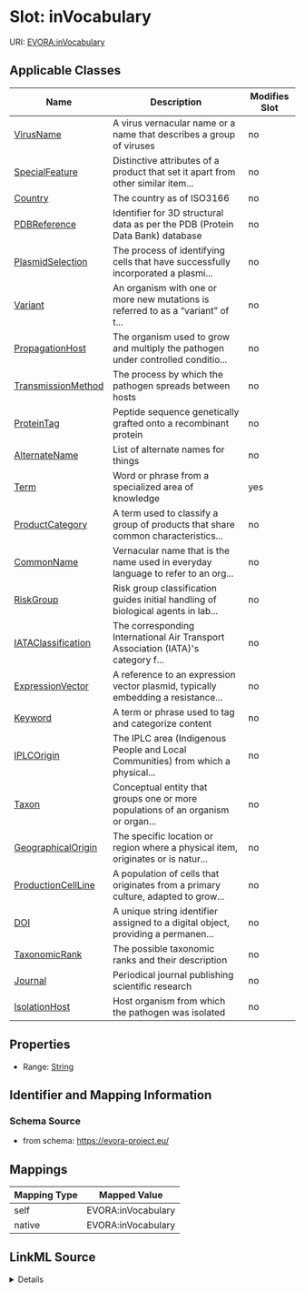 

# Slot: inVocabulary



URI: [EVORA:inVocabulary](https://evora-project.eu/inVocabulary)



<!-- no inheritance hierarchy -->





## Applicable Classes

| Name | Description | Modifies Slot |
| --- | --- | --- |
| [VirusName](VirusName.md) | A virus vernacular name or a name that describes a group of viruses |  no  |
| [SpecialFeature](SpecialFeature.md) | Distinctive attributes of a product that set it apart from other similar item... |  no  |
| [Country](Country.md) | The country as of ISO3166 |  no  |
| [PDBReference](PDBReference.md) | Identifier for 3D structural data as per the PDB (Protein Data Bank) database |  no  |
| [PlasmidSelection](PlasmidSelection.md) | The process of identifying cells that have successfully incorporated a plasmi... |  no  |
| [Variant](Variant.md) | An organism with one or more new mutations is referred to as a “variant” of t... |  no  |
| [PropagationHost](PropagationHost.md) | The organism used to grow and multiply the pathogen under controlled conditio... |  no  |
| [TransmissionMethod](TransmissionMethod.md) | The process by which the pathogen spreads between hosts |  no  |
| [ProteinTag](ProteinTag.md) | Peptide sequence genetically grafted onto a recombinant protein |  no  |
| [AlternateName](AlternateName.md) | List of alternate names for things |  no  |
| [Term](Term.md) | Word or phrase from a specialized area of knowledge |  yes  |
| [ProductCategory](ProductCategory.md) | A term used to classify a group of products that share common characteristics... |  no  |
| [CommonName](CommonName.md) | Vernacular name that is the name used in everyday language to refer to an org... |  no  |
| [RiskGroup](RiskGroup.md) | Risk group classification guides initial handling of biological agents in lab... |  no  |
| [IATAClassification](IATAClassification.md) | The corresponding International Air Transport Association (IATA)'s category f... |  no  |
| [ExpressionVector](ExpressionVector.md) | A reference to an expression vector plasmid, typically embedding a resistance... |  no  |
| [Keyword](Keyword.md) | A term or phrase used to tag and categorize content |  no  |
| [IPLCOrigin](IPLCOrigin.md) | The IPLC area (Indigenous People and Local Communities) from which a physical... |  no  |
| [Taxon](Taxon.md) | Conceptual entity that groups one or more populations of an organism or organ... |  no  |
| [GeographicalOrigin](GeographicalOrigin.md) | The specific location or region where a physical item, originates or is natur... |  no  |
| [ProductionCellLine](ProductionCellLine.md) | A population of cells that originates from a primary culture, adapted to grow... |  no  |
| [DOI](DOI.md) | A unique string identifier assigned to a digital object, providing a permanen... |  no  |
| [TaxonomicRank](TaxonomicRank.md) | The possible taxonomic ranks and their description |  no  |
| [Journal](Journal.md) | Periodical journal publishing scientific research |  no  |
| [IsolationHost](IsolationHost.md) | Host organism from which the pathogen was isolated |  no  |







## Properties

* Range: [String](String.md)





## Identifier and Mapping Information







### Schema Source


* from schema: https://evora-project.eu/




## Mappings

| Mapping Type | Mapped Value |
| ---  | ---  |
| self | EVORA:inVocabulary |
| native | EVORA:inVocabulary |




## LinkML Source

<details>
```yaml
name: inVocabulary
from_schema: https://evora-project.eu/
rank: 1000
alias: inVocabulary
domain_of:
- Term
range: string

```
</details>